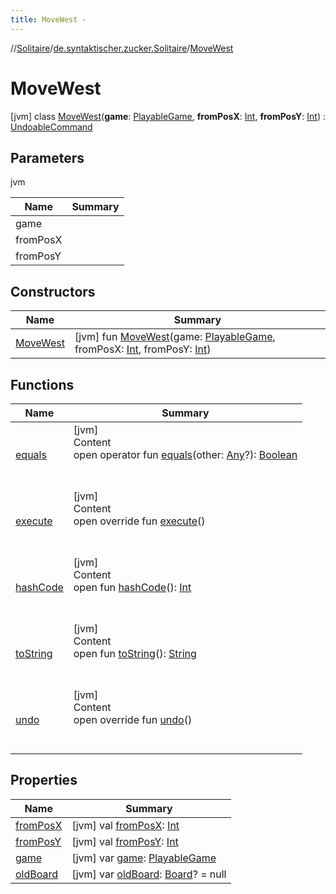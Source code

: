 ```yaml
---
title: MoveWest -
---
```

//[Solitaire](../../index.md)/[de.syntaktischer.zucker.Solitaire](../index.md)/[MoveWest](index.md)



# MoveWest  
 [jvm] class [MoveWest](index.md)(**game**: [PlayableGame](../-playable-game/index.md), **fromPosX**: [Int](https://kotlinlang.org/api/latest/jvm/stdlib/kotlin/-int/index.html), **fromPosY**: [Int](https://kotlinlang.org/api/latest/jvm/stdlib/kotlin/-int/index.html)) : [UndoableCommand](../-undoable-command/index.md)   


## Parameters  
  
jvm  
  
|  Name|  Summary| 
|---|---|
| <a name="de.syntaktischer.zucker.Solitaire/MoveWest///PointingToDeclaration/"></a>game| <a name="de.syntaktischer.zucker.Solitaire/MoveWest///PointingToDeclaration/"></a>
| <a name="de.syntaktischer.zucker.Solitaire/MoveWest///PointingToDeclaration/"></a>fromPosX| <a name="de.syntaktischer.zucker.Solitaire/MoveWest///PointingToDeclaration/"></a>
| <a name="de.syntaktischer.zucker.Solitaire/MoveWest///PointingToDeclaration/"></a>fromPosY| <a name="de.syntaktischer.zucker.Solitaire/MoveWest///PointingToDeclaration/"></a>
  


## Constructors  
  
|  Name|  Summary| 
|---|---|
| <a name="de.syntaktischer.zucker.Solitaire/MoveWest/MoveWest/#de.syntaktischer.zucker.Solitaire.PlayableGame#kotlin.Int#kotlin.Int/PointingToDeclaration/"></a>[MoveWest](-move-west.md)| <a name="de.syntaktischer.zucker.Solitaire/MoveWest/MoveWest/#de.syntaktischer.zucker.Solitaire.PlayableGame#kotlin.Int#kotlin.Int/PointingToDeclaration/"></a> [jvm] fun [MoveWest](-move-west.md)(game: [PlayableGame](../-playable-game/index.md), fromPosX: [Int](https://kotlinlang.org/api/latest/jvm/stdlib/kotlin/-int/index.html), fromPosY: [Int](https://kotlinlang.org/api/latest/jvm/stdlib/kotlin/-int/index.html))   <br>


## Functions  
  
|  Name|  Summary| 
|---|---|
| <a name="kotlin/Any/equals/#kotlin.Any?/PointingToDeclaration/"></a>[equals](../-undoable-command/index.md#%5Bkotlin%2FAny%2Fequals%2F%23kotlin.Any%3F%2FPointingToDeclaration%2F%5D%2FFunctions%2F-434781364)| <a name="kotlin/Any/equals/#kotlin.Any?/PointingToDeclaration/"></a>[jvm]  <br>Content  <br>open operator fun [equals](../-undoable-command/index.md#%5Bkotlin%2FAny%2Fequals%2F%23kotlin.Any%3F%2FPointingToDeclaration%2F%5D%2FFunctions%2F-434781364)(other: [Any](https://kotlinlang.org/api/latest/jvm/stdlib/kotlin/-any/index.html)?): [Boolean](https://kotlinlang.org/api/latest/jvm/stdlib/kotlin/-boolean/index.html)  <br><br><br>
| <a name="de.syntaktischer.zucker.Solitaire/MoveWest/execute/#/PointingToDeclaration/"></a>[execute](execute.md)| <a name="de.syntaktischer.zucker.Solitaire/MoveWest/execute/#/PointingToDeclaration/"></a>[jvm]  <br>Content  <br>open override fun [execute](execute.md)()  <br><br><br>
| <a name="kotlin/Any/hashCode/#/PointingToDeclaration/"></a>[hashCode](../-undoable-command/index.md#%5Bkotlin%2FAny%2FhashCode%2F%23%2FPointingToDeclaration%2F%5D%2FFunctions%2F-434781364)| <a name="kotlin/Any/hashCode/#/PointingToDeclaration/"></a>[jvm]  <br>Content  <br>open fun [hashCode](../-undoable-command/index.md#%5Bkotlin%2FAny%2FhashCode%2F%23%2FPointingToDeclaration%2F%5D%2FFunctions%2F-434781364)(): [Int](https://kotlinlang.org/api/latest/jvm/stdlib/kotlin/-int/index.html)  <br><br><br>
| <a name="kotlin/Any/toString/#/PointingToDeclaration/"></a>[toString](../-undoable-command/index.md#%5Bkotlin%2FAny%2FtoString%2F%23%2FPointingToDeclaration%2F%5D%2FFunctions%2F-434781364)| <a name="kotlin/Any/toString/#/PointingToDeclaration/"></a>[jvm]  <br>Content  <br>open fun [toString](../-undoable-command/index.md#%5Bkotlin%2FAny%2FtoString%2F%23%2FPointingToDeclaration%2F%5D%2FFunctions%2F-434781364)(): [String](https://kotlinlang.org/api/latest/jvm/stdlib/kotlin/-string/index.html)  <br><br><br>
| <a name="de.syntaktischer.zucker.Solitaire/MoveWest/undo/#/PointingToDeclaration/"></a>[undo](undo.md)| <a name="de.syntaktischer.zucker.Solitaire/MoveWest/undo/#/PointingToDeclaration/"></a>[jvm]  <br>Content  <br>open override fun [undo](undo.md)()  <br><br><br>


## Properties  
  
|  Name|  Summary| 
|---|---|
| <a name="de.syntaktischer.zucker.Solitaire/MoveWest/fromPosX/#/PointingToDeclaration/"></a>[fromPosX](from-pos-x.md)| <a name="de.syntaktischer.zucker.Solitaire/MoveWest/fromPosX/#/PointingToDeclaration/"></a> [jvm] val [fromPosX](from-pos-x.md): [Int](https://kotlinlang.org/api/latest/jvm/stdlib/kotlin/-int/index.html)   <br>
| <a name="de.syntaktischer.zucker.Solitaire/MoveWest/fromPosY/#/PointingToDeclaration/"></a>[fromPosY](from-pos-y.md)| <a name="de.syntaktischer.zucker.Solitaire/MoveWest/fromPosY/#/PointingToDeclaration/"></a> [jvm] val [fromPosY](from-pos-y.md): [Int](https://kotlinlang.org/api/latest/jvm/stdlib/kotlin/-int/index.html)   <br>
| <a name="de.syntaktischer.zucker.Solitaire/MoveWest/game/#/PointingToDeclaration/"></a>[game](game.md)| <a name="de.syntaktischer.zucker.Solitaire/MoveWest/game/#/PointingToDeclaration/"></a> [jvm] var [game](game.md): [PlayableGame](../-playable-game/index.md)   <br>
| <a name="de.syntaktischer.zucker.Solitaire/MoveWest/oldBoard/#/PointingToDeclaration/"></a>[oldBoard](old-board.md)| <a name="de.syntaktischer.zucker.Solitaire/MoveWest/oldBoard/#/PointingToDeclaration/"></a> [jvm] var [oldBoard](old-board.md): [Board](../-board/index.md)? = null   <br>

